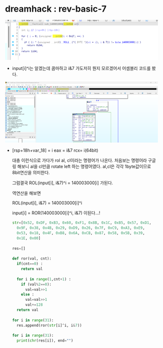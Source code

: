 # dreamhack : rev-basic-7

![Untitled](Untitled.png)

- input[i]^i는 알겠는데 콤마하고 i&7 가도저히 뭔지 모르겠어서 어셈블리 코드를 봤다.

![Untitled](Untitled%201.png)

- [rsp+18h+var_18] = i
eax = i&7
rcx= i(64bit)
    
    대충 이런식으로 가다가 rol al, cl이라는 명령어가 나온다. 처음보는 명령어라 구글링 해보니 al을 cl만큼 rotate left 하는 명령어였다. al,cl은 각각 1byte값이므로 8bit연산을 의미한다. 
    
    그럼결국 ROL(input[i], i&7)^i = 140003000[i] 가된다.
    
    역연산을 해보면 
    
    ROL(input[i], i&7) = 140003000[i]^i
    
    input[i] = ROR(140003000[i]^i, i&7) 이된다…!
    
    ```python
    str=[0x52, 0xDF, 0xB3, 0x60, 0xF1, 0x8B, 0x1C, 0xB5, 0x57, 0xD1, 
      0x9F, 0x38, 0x4B, 0x29, 0xD9, 0x26, 0x7F, 0xC9, 0xA3, 0xE9, 
      0x53, 0x18, 0x4F, 0xB8, 0x6A, 0xCB, 0x87, 0x58, 0x5B, 0x39, 
      0x1E, 0x00]
    
    res=[]
    
    def ror(val, cnt):
      if(cnt==0) :
        return val
      
      for i in range(1,cnt+1) :
        if (val%2==0):
          val=val>>1
        else :
          val=val>>1
          val+=128
      return val
    
    for i in range(31):
      res.append(ror(str[i]^i, i&7))
    
    for i in range(31):
      print(chr(res[i]), end="")
    
    ```
